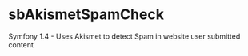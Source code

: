 sbAkismetSpamCheck
==================

Symfony 1.4 - Uses Akismet to detect Spam in website user submitted content